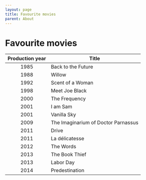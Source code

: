 ```yaml
---
layout: page
title: Favourite movies
parent: About
---
```


# Favourite movies

| Production year | Title                               |
| :-------------: | ----------------------------------- |
|      1985       | Back to the Future                  |
|      1988       | Willow                              |
|      1992       | Scent of a Woman                    |
|      1998       | Meet Joe Black                      |
|      2000       | The Frequency                       |
|      2001       | I am Sam                            |
|      2001       | Vanilla Sky                         |
|      2009       | The Imaginarium of Doctor Parnassus |
|      2011       | Drive                               |
|      2011       | La délicatesse                      |
|      2012       | The Words                           |
|      2013       | The Book Thief                      |
|      2013       | Labor Day                           |
|      2014       | Predestination                      |
